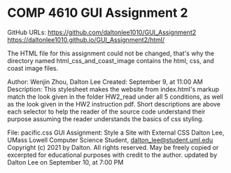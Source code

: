# COMP 4610 GUI Assignment 2

GitHub URLs: https://github.com/daltonlee1010/GUI_Assignment2
             https://daltonlee1010.github.io/GUI_Assignment2/html/

The HTML file for this assignment could not be changed, that's why the directory
named html_css_and_coast_image contains the html, css, and coast image files.

Author: Wenjin Zhou, Dalton Lee
Created: September 9, at 11:00 AM
Description: This stylesheet makes the website from index.html's markup match
the look given in the folder HW2_read under all 5 conditions, as well as the look
given in the HW2 instruction pdf. Short descriptions are above each selector
to help the reader of the source code understand their purpose assuming the reader
understands the basics of css styling.

File: pacific.css
GUI Assignment: Style a Site with External CSS
Dalton Lee, UMass Lowell Computer Science Student, dalton_lee@student.uml.edu
Copyright (c) 2021 by Dalton. All rights reserved. May be freely copied or
excerpted for educational purposes with credit to the author.
updated by Dalton Lee on September 10, at 7:00 PM